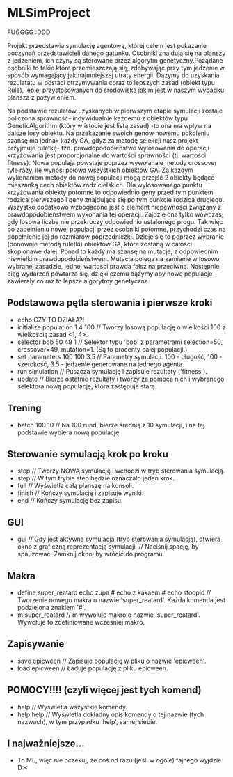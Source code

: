 # MLSimProject
FUGGGG :DDD

Projekt przedstawia symulację agentową, której celem jest pokazanie poczynań przedstawicieli danego gatunku. Osobniki znajdują się na planszy z jedzeniem, ich czyny są sterowane przez algorytm genetyczny.Pożądane osobniki to takie które przemieszczają się, zdobywając przy tym jedzenie w sposób wymagający jak najmniejszej utraty energii. Dążymy do uzyskania rezulatatu w postaci otrzymywania coraz to lepszych zasad (obiekt typu Rule), lepiej przystosowanych do środowiska jakim jest w naszym wypadku plansza z pożywieniem.

Na podstawie rezulatów uzyskanych w pierwszym etapie symulacji zostaje policzona sprawność- indywidualnie każdemu z obiektów typu GeneticAlgorithm (który w istocie jest listą zasad) -to ona ma wpływ na dalsze losy obiektu. Na przekazanie swoich genów nowemu pokoleniu szansę ma jednak każdy GA, gdyż za metodę selekcji nasz projekt przyjmuje ruletkę- tzn. prawdopodobieństwo wylosowania do operacji krzyżowania jest proporcjonalne do wartości sprawności (tj. wartości fitness). 
Nowa populaja powstaje poprzez wywołanaie metody crossover tyle razy, ile wynosi połowa wszystkich obiektów GA. Za każdym wykonaniem metody do nowej populacji mogą przejść 2 obiekty będące mieszanką cech obiektów rodzicielskich. Dla wylosowanego punktu krzyżowania obiekty potomne to odpowiednio geny przed tym punktem rodzica pierwszego i geny znajdujące się po tym punkcie rodzica drugiego. 
Wszystko dodatkowo wzbogacone jest o element niepewności związany z prawdopodobieństwem wykonania tej operacji. Zajdzie ona tylko wówczas, gdy losowa liczba nie przekroczy odpowiednio ustalonego progu. Tak więc po zapełnieniu nowej populacji przez osobniki potomne, przychodzi czas na dopełnienie jej do rozmiarów poprzedniczki. Dzieję się to poprzez wybranie (ponownie metodą ruletki) obiektów GA, które zostaną w całości skopionawe dalej. 
Ponad to każdy ma szansę na mutacje, z odpowiednim niewielkim prawdopodobieństwem. Mutacja polega na zamianie w losowo wybranej zasadzie, jednej wartości prawda fałsz na przeciwną. Następnie ciąg wydarzeń powtarza się, dzięki czemu dążymy aby nowe populacje zawierały co raz to lepsze algorytmy genetyczne.

## Podstawowa pętla sterowania i pierwsze kroki
- echo CZY TO DZIAŁA?!
- initialize population 1 4 100  // Tworzy losową populację o wielkości 100 z wielkością zasad <1, 4>.
- selector bob 50 49 1  // Selektor typu 'bob' z parametrami selection=50, crossover=49, mutation=1. (Są to procenty całej populacji.)
- set parameters 100 100 3.5  // Parametry symulacji. 100 - długość, 100 - szerokość, 3.5 - jedzenie generowane na jednego agenta.
- run simulation             // Puszcza symulację i zapisuje rezultaty ('fitness').
- update                    // Bierze ostatnie rezultaty i tworzy za pomocą nich i wybranego selektora nową populację, która zastępuje starą.

## Trening
- batch 100 10  // Na 100 rund, bierze średnią z 10 symulacji, i na tej podstawie wybiera nową populację.

## Sterowanie symulacją krok po kroku
- step // Tworzy NOWĄ symulację i wchodzi w tryb sterowania symulacją.
- step // W tym trybie step będzie oznaczało jeden krok.
- full // Wyświetla całą planszę na konsoli.
- finish // Kończy symulację i zapisuje wyniki.
- end  // Kończy symulację bez zapisu.

## GUI
- gui  // Gdy jest aktywna symulacja (tryb sterowania symulacją), otwiera okno z graficzną reprezentacją symulacji.
       // Naciśnij spację, by spauzować. Zamknij okno, by wrócić do programu.
       
## Makra
- define super_reatard echo zupa # echo z kakaem # echo stoopid // Tworzenie nowego makra o nazwie 'super_reatard'. Każda komenda jest podzielona znakiem '#'.
- m super_reatard // m wywołuje makro o nazwie 'super_reatard'. Wywołuje to zdefiniowane wcześniej makro.

## Zapisywanie
- save epicween // Zapisuje populację w pliku o nazwie 'epicween'.
- load epicween // Ładuje populację z pliku epicween.

## POMOCY!!!! (czyli więcej jest tych komend)
- help // Wyświetla wszystkie komendy.
- help help // Wyświetla dokładny opis komendy o tej nazwie (tych nazwach), w tym przypadku 'help', samej siebie.

## I najważniejsze...
- To ML, więc nie oczekuj, że coś od razu (jeśli w ogóle) fajnego wyjdzie D:<
